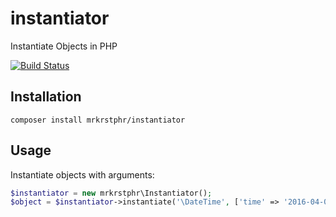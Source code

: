 # instantiator

Instantiate Objects in PHP

[![Build Status](https://travis-ci.org/mrkrstphr/instantiator.svg?branch=master)](https://travis-ci.org/mrkrstphr/instantiator)

## Installation

```text
composer install mrkrstphr/instantiator
```

## Usage

Instantiate objects with arguments:

```php
$instantiator = new mrkrstphr\Instantiator();
$object = $instantiator->instantiate('\DateTime', ['time' => '2016-04-01']);
```
